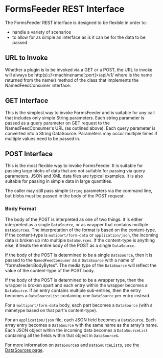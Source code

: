 # FormsFeeder REST Interface
The FormsFeeder REST interface is designed to be flexible in order to:
  * handle a variety of scenarios
  * to allow for as simple an interface as is it can be for the data to be passed

## URL to Invoke
Whether a plugin is to be invoked via a GET or a POST, the URL to invoke will always be 
http(s)://<machinename[:port]>/api/v1/<ConsumerName> where <ConsumerName> is the name returned from the name() method 
of the class that implements the NamedFeedConsumer interface.

## GET Interface
This is the simplest way to invoke FormsFeeder and is suitable for any call that includes only simple String parameters.
Each string parameter is passed as a query parameter on GET request to the NamedFeedConsumer's URL (as outlined above).
Each query parameter is converted into a String DataSource.  Parameters may occur multiple times if multiple values need to
be passed in.

## POST Interface
This is the most flexible way to invoke FormsFeeder.  It is suitable for passing large blobs of data that are not suitable
for passing via query parameters.  JSON and XML data files are typical examples.  It is also suitable for passing in simple
data in large quantities.

The caller may still pass simple `String` parameters via the command line, but blobs must be passed in the body of the POST
request.  

### Body Format

The body of the POST is interpreted as one of two things.
It is either interpreted as a single `DataSource`, or as wrapper that contains multiple `DataSources`.
The interpretation of the format is based on the content-type.
If the content-type is `mutipart/form-data` or `application/json`, the incoming data is broken up into multiple `DataSources`.
If the content-type is anything else, it treats the entire body of the POST as a single `DataSource`.

If the body of the POST is determined to be a single `DataSource`, then it is passed to the `NamedFeedConsumer` as a `DataSource` with a name of "formsfeeder:BodyBytes".
The media type of the `DataSource` will reflect the value of the content-type of the POST body. 

If the body of the POST is determined to be a wrapper type, then the wrapper is broken apart and each entry within the
wrapper becomes a `DataSource`.  If an entry contains multiple sub-entries, then the entry becomes a `DataSourceList`
containing one `DataSource` per entry instead.

For a `multipart/form-data` body, each part becomes a `DataSource` (with a mimetype based on that part's content-type).

For an `application/json` file, each JSON field becomes a `DataSource`.
Each array entry becomes a `DataSource` with the same name as the array's name.
Each JSON object within the incoming data becomes a `DataSourceList` containing all the fields within that object in
`DataSource`s.

For more information on `DataSource`s and `DataSourceList`s, see [the DataSources page](DATASOURCES.md).